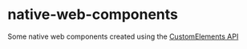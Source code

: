 # native-web-components
Some native web components created using the [CustomElements API](https://developer.mozilla.org/en-US/docs/Web/Web_Components/Using_custom_elements)
